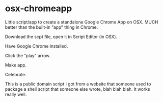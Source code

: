 # osx-chromeapp
Little script/app to create a standalone Google Chrome App on OSX. MUCH better than the built-in "app" thing in Chrome.


Download the scpt file, open it in Script Editor (in OSX). 

Have Google Chrome installed.

Click the "play" arrow.

Make app.

Celebrate.

This is a public domain script I got from a website that someone used to package a shell script that someone else wrote, blah blah blah. It works really well.
